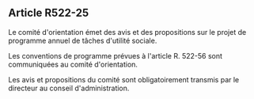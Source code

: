 ## Article R522-25

Le comité d'orientation émet des avis et des propositions sur le projet de programme annuel de tâches
d'utilité sociale.

Les conventions de programme prévues à l'article R. 522-56 sont communiquées au comité d'orientation.

Les avis et propositions du comité sont obligatoirement transmis par le directeur au conseil d'administration.

